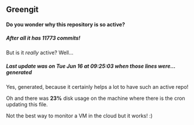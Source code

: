 ## Greengit

#### Do you wonder why this repository is so active?

##### After all it has 11773 commits!

But is it *really* active? Well...

##### Last update was on Tue Jun 16 at 09:25:03 when those lines were... generated

Yes, generated, because it certainly helps a lot to have such an active repo!

Oh and there was **23%** disk usage on the machine
where there is the cron updating this file.

Not the best way to monitor a VM in the cloud but it works! :)
